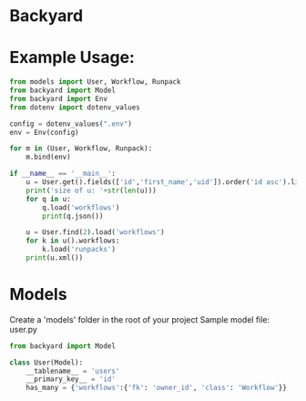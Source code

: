 # Backyard

# Example Usage:
~~~python
from models import User, Workflow, Runpack
from backyard import Model
from backyard import Env
from dotenv import dotenv_values

config = dotenv_values(".env")
env = Env(config)

for m in (User, Workflow, Runpack):
    m.bind(env)

if __name__ == '__main__':
    u = User.get().fields(['id','first_name','uid']).order('id asc').limit(10)
    print('size of u: '+str(len(u)))
    for q in u:
        q.load('workflows')
        print(q.json())

    u = User.find(2).load('workflows')
    for k in u().workflows:
        k.load('runpacks')
    print(u.xml())
~~~

# Models
Create a 'models' folder in the root of your project
Sample model file: user.py
~~~python
from backyard import Model

class User(Model):
    __tablename__ = 'users'
    __primary_key__ = 'id'
    has_many = {'workflows':{'fk': 'owner_id', 'class': 'Workflow'}}
~~~
